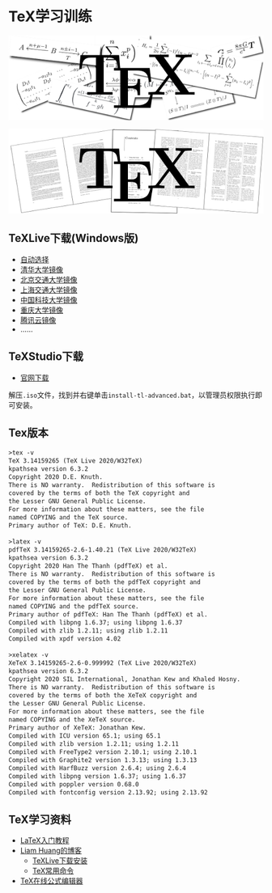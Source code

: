 # TeX学习训练

![](images/latex-formula.jpg)


![](images/latex-paper.jpg)


## TeXLive下载(Windows版)
- [自动选择](http://mirror.ctan.org/systems/texlive/Images/texlive2020.iso)
- [清华大学镜像](https://mirrors.tuna.tsinghua.edu.cn/CTAN/systems/texlive/Images/texlive2020.iso)
- [北京交通大学镜像](https://mirror.bjtu.edu.cn/ctan/systems/texlive/Images/texlive2020.iso)
- [上海交通大学镜像](https://mirrors.sjtug.sjtu.edu.cn/ctan/systems/texlive/Images/texlive2020.iso)
- [中国科技大学镜像](https://mirrors.ustc.edu.cn/CTAN/systems/texlive/Images/texlive2020.iso)
- [重庆大学镜像](https://mirrors.cqu.edu.cn/CTAN/systems/texlive/Images/texlive2020.iso)
- [腾讯云镜像](https://mirrors.cloud.tencent.com/CTAN/systems/texlive/Images/texlive2020.iso)
- ……

## TeXStudio下载
- [官网下载](https://texstudio.org)


解压`.iso`文件，找到并右键单击`install-tl-advanced.bat`，以管理员权限执行即可安装。

## Tex版本

```shell
>tex -v
TeX 3.14159265 (TeX Live 2020/W32TeX)
kpathsea version 6.3.2
Copyright 2020 D.E. Knuth.
There is NO warranty.  Redistribution of this software is
covered by the terms of both the TeX copyright and
the Lesser GNU General Public License.
For more information about these matters, see the file
named COPYING and the TeX source.
Primary author of TeX: D.E. Knuth.

>latex -v
pdfTeX 3.14159265-2.6-1.40.21 (TeX Live 2020/W32TeX)
kpathsea version 6.3.2
Copyright 2020 Han The Thanh (pdfTeX) et al.
There is NO warranty.  Redistribution of this software is
covered by the terms of both the pdfTeX copyright and
the Lesser GNU General Public License.
For more information about these matters, see the file
named COPYING and the pdfTeX source.
Primary author of pdfTeX: Han The Thanh (pdfTeX) et al.
Compiled with libpng 1.6.37; using libpng 1.6.37
Compiled with zlib 1.2.11; using zlib 1.2.11
Compiled with xpdf version 4.02

>xelatex -v
XeTeX 3.14159265-2.6-0.999992 (TeX Live 2020/W32TeX)
kpathsea version 6.3.2
Copyright 2020 SIL International, Jonathan Kew and Khaled Hosny.
There is NO warranty.  Redistribution of this software is
covered by the terms of both the XeTeX copyright and
the Lesser GNU General Public License.
For more information about these matters, see the file
named COPYING and the XeTeX source.
Primary author of XeTeX: Jonathan Kew.
Compiled with ICU version 65.1; using 65.1
Compiled with zlib version 1.2.11; using 1.2.11
Compiled with FreeType2 version 2.10.1; using 2.10.1
Compiled with Graphite2 version 1.3.13; using 1.3.13
Compiled with HarfBuzz version 2.6.4; using 2.6.4
Compiled with libpng version 1.6.37; using 1.6.37
Compiled with poppler version 0.68.0
Compiled with fontconfig version 2.13.92; using 2.13.92

```

## TeX学习资料
- [LaTeX入门教程](https://www.jianshu.com/p/3e842d67ada2)
- [Liam Huang的博客](https://liam.page/categories/LaTeX/)
    - [TeXLive下载安装](https://liam.page/texlive/)
    - [TeX常用命令](https://liam.page/2014/09/08/latex-introduction/)
- [TeX在线公式编辑器](http://latex.codecogs.com/eqneditor/editor.php)
